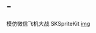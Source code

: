 # -
模仿微信飞机大战 SKSpriteKit
[img](https://github.com/iCloudys/PlaneWar/blob/master/QQ20180307-151443-HD.gif)
